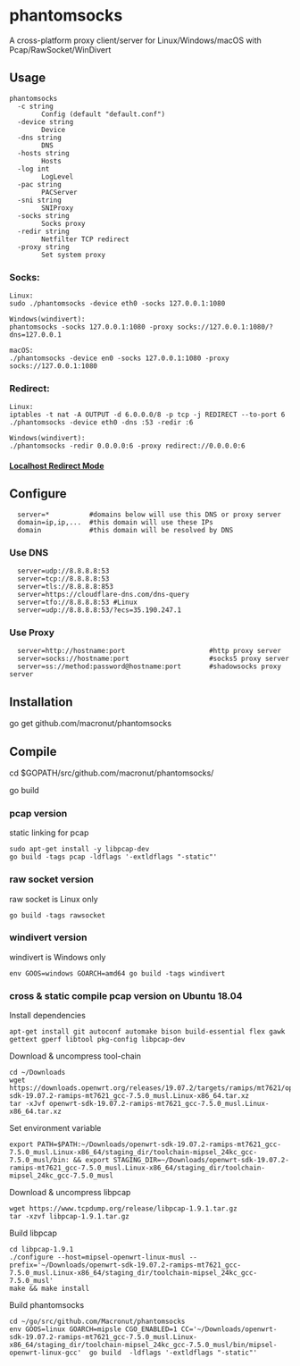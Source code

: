 # phantomsocks
A cross-platform proxy client/server for Linux/Windows/macOS with Pcap/RawSocket/WinDivert
## Usage
```
phantomsocks
  -c string
    	Config (default "default.conf")
  -device string
    	Device
  -dns string
    	DNS
  -hosts string
    	Hosts
  -log int
    	LogLevel
  -pac string
    	PACServer
  -sni string
    	SNIProxy
  -socks string
    	Socks proxy
  -redir string
     	Netfilter TCP redirect
  -proxy string
     	Set system proxy
```
### Socks:
```
Linux:
sudo ./phantomsocks -device eth0 -socks 127.0.0.1:1080

Windows(windivert):
phantomsocks -socks 127.0.0.1:1080 -proxy socks://127.0.0.1:1080/?dns=127.0.0.1

macOS:
./phantomsocks -device en0 -socks 127.0.0.1:1080 -proxy socks://127.0.0.1:1080
```
### Redirect:
```
Linux:
iptables -t nat -A OUTPUT -d 6.0.0.0/8 -p tcp -j REDIRECT --to-port 6
./phantomsocks -device eth0 -dns :53 -redir :6

Windows(windivert):
./phantomsocks -redir 0.0.0.0:6 -proxy redirect://0.0.0.0:6
```
#### [Localhost Redirect Mode](./Tutorial_localhost_mode.md)


## Configure
```
  server=*          #domains below will use this DNS or proxy server
  domain=ip,ip,...  #this domain will use these IPs
  domain            #this domain will be resolved by DNS
```
### Use DNS
```
  server=udp://8.8.8.8:53
  server=tcp://8.8.8.8:53
  server=tls://8.8.8.8:853
  server=https://cloudflare-dns.com/dns-query
  server=tfo://8.8.8.8:53 #Linux
  server=udp://8.8.8.8:53/?ecs=35.190.247.1
```
### Use Proxy
```
  server=http://hostname:port                     #http proxy server
  server=socks://hostname:port                    #socks5 proxy server
  server=ss://method:password@hostname:port       #shadowsocks proxy server
```
## Installation
go get github.com/macronut/phantomsocks

## Compile
cd $GOPATH/src/github.com/macronut/phantomsocks/

go build

### pcap version
static linking for pcap
```
sudo apt-get install -y libpcap-dev
go build -tags pcap -ldflags '-extldflags "-static"'
```
### raw socket version
raw socket is Linux only
```
go build -tags rawsocket
```
### windivert version
windivert is Windows only
```
env GOOS=windows GOARCH=amd64 go build -tags windivert
```

### cross & static compile pcap version on Ubuntu 18.04
Install dependencies
```
apt-get install git autoconf automake bison build-essential flex gawk gettext gperf libtool pkg-config libpcap-dev
```
Download & uncompress tool-chain
```
cd ~/Downloads
wget https://downloads.openwrt.org/releases/19.07.2/targets/ramips/mt7621/openwrt-sdk-19.07.2-ramips-mt7621_gcc-7.5.0_musl.Linux-x86_64.tar.xz
tar -xJvf openwrt-sdk-19.07.2-ramips-mt7621_gcc-7.5.0_musl.Linux-x86_64.tar.xz
```
Set environment variable
```
export PATH=$PATH:~/Downloads/openwrt-sdk-19.07.2-ramips-mt7621_gcc-7.5.0_musl.Linux-x86_64/staging_dir/toolchain-mipsel_24kc_gcc-7.5.0_musl/bin: && export STAGING_DIR=~/Downloads/openwrt-sdk-19.07.2-ramips-mt7621_gcc-7.5.0_musl.Linux-x86_64/staging_dir/toolchain-mipsel_24kc_gcc-7.5.0_musl
```
Download & uncompress libpcap
```
wget https://www.tcpdump.org/release/libpcap-1.9.1.tar.gz
tar -xzvf libpcap-1.9.1.tar.gz
```
Build libpcap
```
cd libpcap-1.9.1
./configure --host=mipsel-openwrt-linux-musl --prefix='~/Downloads/openwrt-sdk-19.07.2-ramips-mt7621_gcc-7.5.0_musl.Linux-x86_64/staging_dir/toolchain-mipsel_24kc_gcc-7.5.0_musl'
make && make install 
```
Build phantomsocks
```
cd ~/go/src/github.com/Macronut/phantomsocks
env GOOS=linux GOARCH=mipsle CGO_ENABLED=1 CC='~/Downloads/openwrt-sdk-19.07.2-ramips-mt7621_gcc-7.5.0_musl.Linux-x86_64/staging_dir/toolchain-mipsel_24kc_gcc-7.5.0_musl/bin/mipsel-openwrt-linux-gcc'  go build  -ldflags '-extldflags "-static"'
```
